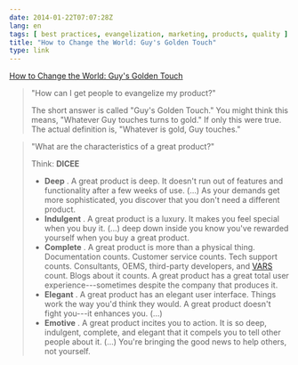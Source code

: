 ```yaml
---
date: 2014-01-22T07:07:28Z
lang: en
tags: [ best practices, evangelization, marketing, products, quality ]
title: "How to Change the World: Guy's Golden Touch"
type: link
---
```


[How to Change the World: Guy's Golden
Touch](http://blog.guykawasaki.com/2006/01/guys_golden_tou.html#axzz1thvAkPjO)

> "How can I get people to evangelize my product?"
>
> The short answer is called "Guy's Golden Touch." You might think this
> means, "Whatever Guy touches turns to gold." If only this were true.
> The actual definition is, "Whatever is gold, Guy touches."

> "What are the characteristics of a great product?"
>
> Think: **DICEE**
>
> -    **Deep** . A great product is deep. It doesn't run out of
>     features and functionality after a few weeks of use. (...) As your
>     demands get more sophisticated, you discover that you don't need a
>     different product.
> -   **Indulgent** . A great product is a luxury. It makes you feel
>     special when you buy it. (...) deep down inside you know you've
>     rewarded yourself when you buy a great product.
> -   **Complete** . A great product is more than a physical thing.
>     Documentation counts. Customer service counts. Tech support
>     counts. Consultants, OEMS, third-party developers, and
>     [VARS](http://en.wikipedia.org/wiki/Value-added_reseller "Value Added Reseller")
>     count. Blogs about it counts. A great product has a great total
>     user experience---sometimes despite the company that produces it.
> -   **Elegant** . A great product has an elegant user interface.
>     Things work the way you'd think they would. A great product
>     doesn't fight you---it enhances you. (...)
> -   **Emotive** . A great product incites you to action. It is so
>     deep, indulgent, complete, and elegant that it compels you to tell
>     other people about it. (...) You're bringing the good news to help
>     others, not yourself.

